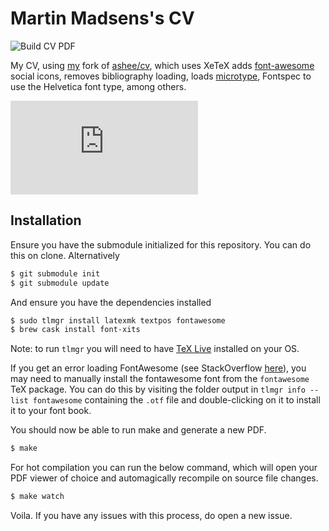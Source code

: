 # Martin Madsens's CV
![Build CV PDF](https://github.com/martinbjeldbak/CV/workflows/Build%20CV%20PDF/badge.svg)

My CV, using [my](https://github.com/martinbjeldbak/afriggeri-cv) fork of [ashee/cv](https://github.com/ashee/cv), which uses XeTeX adds [font-awesome](http://fortawesome.github.io/Font-Awesome/) social icons, removes bibliography loading, loads [microtype](https://www.ctan.org/pkg/microtype?lang=en), Fontspec to use the Helvetica font type, among others.

![Sample image of generated CV](https://github.com/martinbjeldbak/cv/files/7783291/martinmadsenCV.pdf)

## Installation

Ensure you have the submodule initialized for this repository. You can do this on clone.
Alternatively

```sh
$ git submodule init
$ git submodule update
```

And ensure you have the dependencies installed

```sh
$ sudo tlmgr install latexmk textpos fontawesome
$ brew cask install font-xits
```

Note: to run `tlmgr` you will need to have [TeX Live](https://www.tug.org/texlive/) installed on your OS.

If you get an error loading FontAwesome (see StackOverflow [here](https://tex.stackexchange.com/questions/132888/fontawesome-font-not-found)), you may need to manually install the fontawesome font from the `fontawesome` TeX package. You can do this by visiting the folder output in `tlmgr info --list fontawesome` containing the `.otf` file and double-clicking on it to install it to your font book.

You should now be able to run make and generate a new PDF.

```sh
$ make
```

For hot compilation you can run the below command, which will open your PDF viewer of choice and
automagically recompile on source file changes.

```sh
$ make watch
```

Voila. If you have any issues with this process, do open a new issue.
